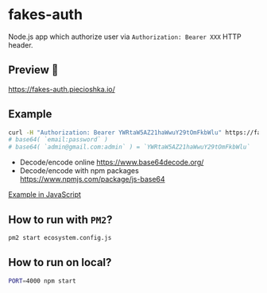 # fakes-auth

Node.js app which authorize user via `Authorization: Bearer XXX` HTTP header.

## Preview 🎉

<https://fakes-auth.piecioshka.io/>

## Example

```bash
curl -H "Authorization: Bearer YWRtaW5AZ21haWwuY29tOmFkbWlu" https://fakes-auth.piecioshka.io/
# base64( `email:password` )
# base64( `admin@gmail.com:admin` ) = `YWRtaW5AZ21haWwuY29tOmFkbWlu`
```

* Decode/encode online https://www.base64decode.org/
* Decode/encode with npm packages https://www.npmjs.com/package/js-base64

[Example in JavaScript](/demo/auth.demo.js)

## How to run with `PM2`?

```bash
pm2 start ecosystem.config.js
```

## How to run on local?

```bash
PORT=4000 npm start
```
